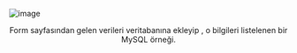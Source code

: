 

![image](https://user-images.githubusercontent.com/102829820/202910866-76cd7e9a-eb60-4bca-b502-4b5f89378e58.png)
<center>Form sayfasından gelen verileri veritabanına ekleyip , o bilgileri listelenen bir MySQL örneği.</center>
